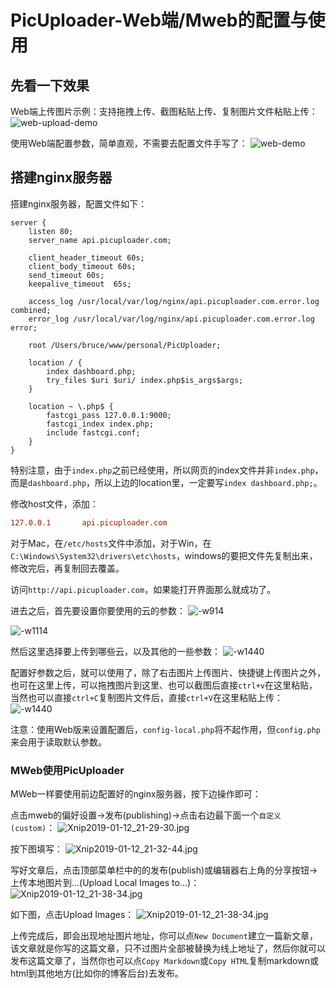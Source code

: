 # PicUploader-Web端/Mweb的配置与使用
## 先看一下效果
Web端上传图片示例：支持拖拽上传、截图粘贴上传、复制图片文件粘贴上传：
![web-upload-demo](media/15553782901207/web-upload-demo.gif)

使用Web端配置参数，简单直观，不需要去配置文件手写了：
![web-demo](media/15553782901207/web-demo.gif)

## 搭建nginx服务器
搭建nginx服务器，配置文件如下：
```nginx
server {
    listen 80;
    server_name api.picuploader.com;

    client_header_timeout 60s;
    client_body_timeout 60s;
    send_timeout 60s;
    keepalive_timeout  65s;

    access_log /usr/local/var/log/nginx/api.picuploader.com.error.log combined;
    error_log /usr/local/var/log/nginx/api.picuploader.com.error.log error;

    root /Users/bruce/www/personal/PicUploader;

    location / {
        index dashboard.php;
        try_files $uri $uri/ index.php$is_args$args;
    }

    location ~ \.php$ {
        fastcgi_pass 127.0.0.1:9000;
        fastcgi_index index.php;
        include fastcgi.conf;
    }
}
```
特别注意，由于`index.php`之前已经使用，所以网页的index文件并非`index.php`，而是`dashboard.php`，所以上边的location里，一定要写`index dashboard.php;`。

修改host文件，添加：
```ini
127.0.0.1       api.picuploader.com
```
对于Mac，在`/etc/hosts`文件中添加，对于Win，在`C:\Windows\System32\drivers\etc\hosts`，windows的要把文件先复制出来，修改完后，再复制回去覆盖。

访问`http://api.picuploader.com`，如果能打开界面那么就成功了。

进去之后，首先要设置你要使用的云的参数：
![-w914](media/15553782901207/15553795651372.jpg)

![-w1114](media/15553782901207/15553799036515.jpg)

然后这里选择要上传到哪些云，以及其他的一些参数：
![-w1440](media/15553782901207/15553798247838.jpg)

配置好参数之后，就可以使用了，除了右击图片上传图片、快捷键上传图片之外，也可在这里上传，可以拖拽图片到这里、也可以截图后直接`ctrl+v`在这里粘贴，当然也可以直接`ctrl+C`复制图片文件后，直接`ctrl+V`在这里粘贴上传：
![-w1440](media/15553782901207/15553799649163.jpg)

注意：使用Web版来设置配置后，`config-local.php`将不起作用，但`config.php`来会用于读取默认参数。

### MWeb使用PicUploader
MWeb一样要使用前边配置好的nginx服务器，按下边操作即可：

点击mweb的偏好设置→发布(publishing)→点击右边最下面一个`自定义(custom)`：
![Xnip2019-01-12_21-29-30.jpg](https://img.xiebruce.top/2019/01/12/e793f89b6057b6cb3938fec071d59b8b.jpg)

按下图填写：
![Xnip2019-01-12_21-32-44.jpg](https://img.xiebruce.top/2019/01/12/364177f976b82e0508291cfbbcc9188a.jpg)

写好文章后，点击顶部菜单栏中的的发布(publish)或编辑器右上角的分享按钮→上传本地图片到...(Upload Local Images to...)：
![Xnip2019-01-12_21-38-34.jpg](https://img.xiebruce.top/2019/01/12/d50d050be893e19b338afe3dd0df063a.jpg)

如下图，点击Upload Images：
![Xnip2019-01-12_21-38-34.jpg](https://img.xiebruce.top/2019/01/12/38e6ded515aaddada287dc2a65f096d3.jpg)

上传完成后，即会出现地址图片地址，你可以点`New Document`建立一篇新文章，该文章就是你写的这篇文章，只不过图片全部被替换为线上地址了，然后你就可以发布这篇文章了，当然你也可以点`Copy Markdown`或`Copy HTML`复制markdown或html到其他地方(比如你的博客后台)去发布。



